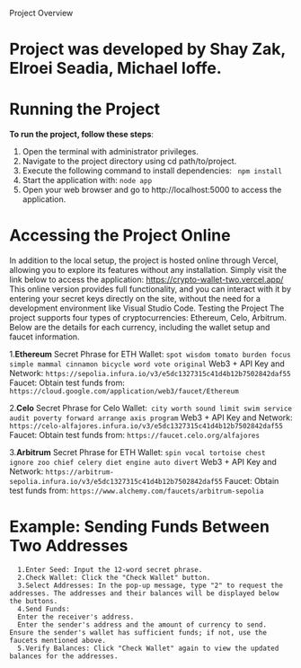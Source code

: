 Project Overview

# Project was developed by Shay Zak, Elroei Seadia, Michael Ioffe.

# Running the Project

**To run the project, follow these steps**:

1.  Open the terminal with administrator privileges.
2.  Navigate to the project directory using cd path/to/project.
3.  Execute the following command to install dependencies: ` npm install`
4.  Start the application with: `node app`
5.  Open your web browser and go to http://localhost:5000 to access the application.

# Accessing the Project Online

In addition to the local setup, the project is hosted online through Vercel, allowing you to explore its features without any installation. Simply visit the link below to access the application:
https://crypto-wallet-two.vercel.app/
This online version provides full functionality, and you can interact with it by entering your secret keys directly on the site, without the need for a development environment like Visual Studio Code.
Testing the Project
The project supports four types of cryptocurrencies: Ethereum, Celo, Arbitrum. Below are the details for each currency, including the wallet setup and faucet information.

1.**Ethereum**
Secret Phrase for ETH Wallet: `spot wisdom tomato burden focus simple mammal cinnamon bicycle word vote original`
Web3 + API Key and Network: `https://sepolia.infura.io/v3/e5dc1327315c41d4b12b7502842daf55`
Faucet: Obtain test funds from: `https://cloud.google.com/application/web3/faucet/Ethereum`

2.**Celo**
Secret Phrase for Celo Wallet:` city worth sound limit swim service audit poverty forward arrange axis program`
Web3 + API Key and Network:
`https://celo-alfajores.infura.io/v3/e5dc1327315c41d4b12b7502842daf55`
Faucet: Obtain test funds from:
`https://faucet.celo.org/alfajores`


3.**Arbitrum**
Secret Phrase for ETH Wallet: `spin vocal tortoise chest ignore zoo chief celery diet engine auto divert`
Web3 + API Key and Network:
`https://arbitrum-sepolia.infura.io/v3/e5dc1327315c41d4b12b7502842daf55`
Faucet: Obtain test funds from: `https://www.alchemy.com/faucets/arbitrum-sepolia`

# Example: Sending Funds Between Two Addresses

      1.Enter Seed: Input the 12-word secret phrase.
      2.Check Wallet: Click the "Check Wallet" button.
      3.Select Addresses: In the pop-up message, type "2" to request the addresses. The addresses and their balances will be displayed below the buttons.
      4.Send Funds:
      Enter the receiver's address.
      Enter the sender's address and the amount of currency to send. Ensure the sender's wallet has sufficient funds; if not, use the faucets mentioned above.
      5.Verify Balances: Click "Check Wallet" again to view the updated balances for the addresses.

